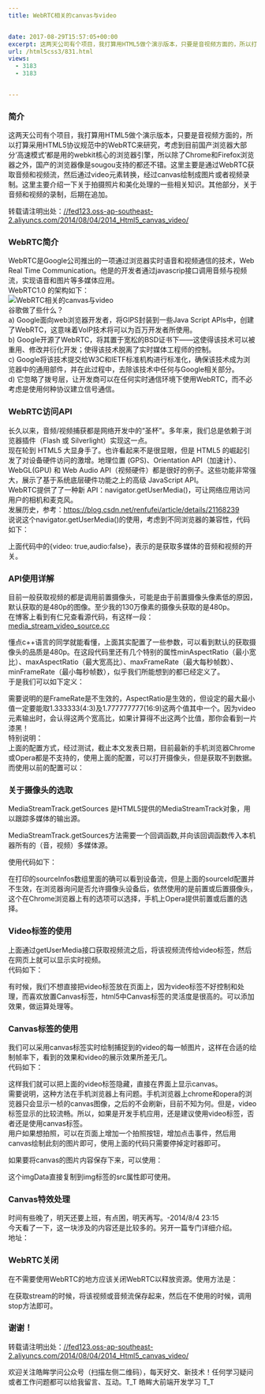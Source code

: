 ```yaml
---
title: WebRTC相关的canvas与video


date: 2017-08-29T15:57:05+00:00
excerpt: 这两天公司有个项目，我打算用HTML5做个演示版本，只要是音视频方面的，所以打算采用HTML5协议规范中的WebRTC来研究，考虑到目前国产浏览器大部分‘高速模式’都是用的webkit核心的浏览器引擎，所以除了Chrome和Firefox浏览器之外，国产的浏览器像是sougou支持的都还不错。这里主要是通过WebRTC获取音频和视频流，然后通过video元素转换，经过canvas绘制成图片或者视频录制。这里主要介绍一下关于拍摄照片和美化处理的一些相关知识。其他部分，关于音频和视频的录制，后期在追加。
url: /html5css3/831.html
views:
  - 3183
  - 3183


---
```

  


### [][1]简介

这两天公司有个项目，我打算用HTML5做个演示版本，只要是音视频方面的，所以打算采用HTML5协议规范中的WebRTC来研究，考虑到目前国产浏览器大部分‘高速模式’都是用的webkit核心的浏览器引擎，所以除了Chrome和Firefox浏览器之外，国产的浏览器像是sougou支持的都还不错。这里主要是通过WebRTC获取音频和视频流，然后通过video元素转换，经过canvas绘制成图片或者视频录制。这里主要介绍一下关于拍摄照片和美化处理的一些相关知识。其他部分，关于音频和视频的录制，后期在追加。  
<a></a>

转载请注明出处：<a href="//fed123.oss-ap-southeast-2.aliyuncs.com/2014/08/04/2014_Html5_canvas_video/" target="_blank" rel="external">//fed123.oss-ap-southeast-2.aliyuncs.com/2014/08/04/2014_Html5_canvas_video/</a>

### [][2]WebRTC简介

WebRTC是Google公司推出的一项通过浏览器实时语音和视频通信的技术，Web Real Time Communication。他是的开发者通过javascrip接口调用音频与视频流，实现语音和图片等多媒体应用。  
WebRTC1.0 的架构如下：  
![WebRTC相关的canvas与video][3]  
谷歌做了些什么？  
a) Google面向web浏览器开发者，将GIPS封装到一些Java Script APIs中，创建了WebRTC，这意味着VoIP技术将可以为百万开发者所使用。  
b) Google开源了WebRTC，将其置于宽松的BSD证书下——这使得该技术可以被重用、修改并衍化开发；使得该技术脱离了实时媒体工程师的控制。  
c) Google将该技术提交给W3C和IETF标准机构进行标准化，确保该技术成为浏览器中的通用部件，并在此过程中，去除该技术中任何与Google相关部分。  
d) 它忽略了拨号层，让开发商可以在任何实时通信环境下使用WebRTC，而不必考虑是使用何种协议建立信号通信。

### [][4]WebRTC访问API

长久以来，音频/视频捕获都是网络开发中的“圣杯”。多年来，我们总是依赖于浏览器插件（Flash 或 Silverlight）实现这一点。  
现在轮到 HTML5 大显身手了。也许看起来不是很显眼，但是 HTML5 的崛起引发了对设备硬件访问的激增。地理位置 (GPS)、Orientation API（加速计）、WebGL(GPU) 和 Web Audio API（视频硬件）都是很好的例子。这些功能非常强大，展示了基于系统底层硬件功能之上的高级 JavaScript API。  
WebRTC提供了了一种新 API：navigator.getUserMedia()，可让网络应用访问用户的相机和麦克风。  
发展历史，参考：<a href="https://blog.csdn.net/renfufei/article/details/21168239" target="_blank" rel="external">https://blog.csdn.net/renfufei/article/details/21168239</a>  
说说这个navigator.getUserMedia()的使用，考虑到不同浏览器的兼容性，代码如下：





上面代码中的{video: true,audio:false}，表示的是获取多媒体的音频和视频的开关。

### [][5]API使用详解

目前一般获取视频的都是调用前置摄像头，可能是由于前置摄像头像素低的原因，默认获取的是480p的图像。至少我的130万像素的摄像头获取的是480p。  
在博客上看到有仁兄查看源代码，有这样一段：  
<a href="https://code.ohloh.net/file?fid=6J7ryGiCNonI80xjGMKjt20p4Xk&cid=0W4KUpSYxGo&s=&fp=302915&mp&projSelected=true#L0" target="_blank" rel="external">media_stream_video_source.cc</a>





懂点c++语言的同学就能看懂，上面其实配置了一些参数，可以看到默认的获取摄像头的品质是480p。在这段代码里还有几个特别的属性minAspectRatio（最小宽比）、maxAspectRatio（最大宽高比）、maxFrameRate（最大每秒帧数）、minFrameRate（最小每秒帧数），似乎我们所能想到的都已经定义了。  
于是我们可以如下定义：





需要说明的是FrameRate是不生效的，AspectRatio是生效的，但设定的最大最小值一定要能取1.333333(4:3)及1.777777777(16:9)这两个值其中一个。因为video元素输出时，会认得这两个宽高比，如果计算得不出这两个比值，那你会看到一片漆黑！  
特别说明：  
上面的配置方式，经过测试，截止本文发表日期，目前最新的手机浏览器Chrome或Opera都是不支持的，使用上面的配置，可以打开摄像头，但是获取不到数据。而使用以前的配置可以：





### [][6]关于摄像头的选取

MediaStreamTrack.getSources 是HTML5提供的MediaStreamTrack对象，用以跟踪多媒体的输出源。

MediaStreamTrack.getSources方法需要一个回调函数,并向该回调函数传入本机器所有的（音，视频）多媒体源。

使用代码如下：





在打印的sourceInfos数组里面的确可以看到设备流，但是上面的sourceId配置并不生效，在浏览器询问是否允许摄像头设备后，依然使用的是前置或后置摄像头，这个在Chrome浏览器上有的选项可以选择，手机上Opera提供前置或后置的选择。

### [][7]Video标签的使用

上面通过getUserMedia接口获取视频流之后，将该视频流传给video标签，然后在网页上就可以显示实时视频。  
代码如下：





有时候，我们不想直接把video标签放在页面上，因为video标签不好控制和处理，而喜欢放置Canvas标签，html5中Canvas标签的灵活度是很高的。可以添加效果，做运算处理等。

### [][8]Canvas标签的使用

我们可以采用canvas标签实时绘制捕捉到的video的每一帧图片，这样在合适的绘制帧率下，看到的效果和video的展示效果所差无几。  
代码如下：





这样我们就可以把上面的video标签隐藏，直接在界面上显示canvas。  
需要说明，这种方法在手机浏览器上有问题。手机浏览器上chrome和opera的浏览器只会显示一桢的canvas图像，之后的不会刷新，目前不知为何。但是，video标签显示的比较流畅。所以，如果是开发手机应用，还是建议使用video标签，否者还是使用canvas标签。  
用户如果想拍照，可以在页面上增加一个拍照按钮，增加点击事件，然后用canvas绘制此刻的图片即可，使用上面的代码只需要停掉定时器即可。





如果要将canvas的图片内容保存下来，可以使用：





这个imgData直接复制到img标签的src属性即可使用。

### [][9]Canvas特效处理

时间有些晚了，明天还要上班，有点困，明天再写。-2014/8/4 23:15  
今天看了一下，这一块涉及的内容还是比较多的。另开一篇专门详细介绍。  
地址：

### [][10]WebRTC关闭

在不需要使用WebRTC的地方应该关闭WebRTC以释放资源。使用方法是：





在获取stream的时候，将该视频或音频流保存起来，然后在不使用的时候，调用stop方法即可。

### [][11]谢谢！

转载请注明出处：<a href="//fed123.oss-ap-southeast-2.aliyuncs.com/2014/08/04/2014_Html5_canvas_video/" target="_blank" rel="external">//fed123.oss-ap-southeast-2.aliyuncs.com/2014/08/04/2014_Html5_canvas_video/</a>

欢迎关注皓眸学问公众号（扫描左侧二维码），每天好文、新技术！任何学习疑问或者工作问题都可以给我留言、互动。T\_T 皓眸大前端开发学习 T\_T

 [1]: //fed123.oss-ap-southeast-2.aliyuncs.com/2014/08/04/2014_Html5_canvas_video/#简介 "简介"
 [2]: //fed123.oss-ap-southeast-2.aliyuncs.com/2014/08/04/2014_Html5_canvas_video/#WebRTC简介 "WebRTC简介"
 [3]: //fed123.oss-ap-southeast-2.aliyuncs.com/wp-content/uploads/2017/08/webrtc.png
 [4]: //fed123.oss-ap-southeast-2.aliyuncs.com/2014/08/04/2014_Html5_canvas_video/#WebRTC访问API "WebRTC访问API"
 [5]: //fed123.oss-ap-southeast-2.aliyuncs.com/2014/08/04/2014_Html5_canvas_video/#API使用详解 "API使用详解"
 [6]: //fed123.oss-ap-southeast-2.aliyuncs.com/2014/08/04/2014_Html5_canvas_video/#关于摄像头的选取 "关于摄像头的选取"
 [7]: //fed123.oss-ap-southeast-2.aliyuncs.com/2014/08/04/2014_Html5_canvas_video/#Video标签的使用 "Video标签的使用"
 [8]: //fed123.oss-ap-southeast-2.aliyuncs.com/2014/08/04/2014_Html5_canvas_video/#Canvas标签的使用 "Canvas标签的使用"
 [9]: //fed123.oss-ap-southeast-2.aliyuncs.com/2014/08/04/2014_Html5_canvas_video/#Canvas特效处理 "Canvas特效处理"
 [10]: //fed123.oss-ap-southeast-2.aliyuncs.com/2014/08/04/2014_Html5_canvas_video/#WebRTC关闭 "WebRTC关闭"
 [11]: //fed123.oss-ap-southeast-2.aliyuncs.com/2014/08/04/2014_Html5_canvas_video/#谢谢！ "谢谢！"